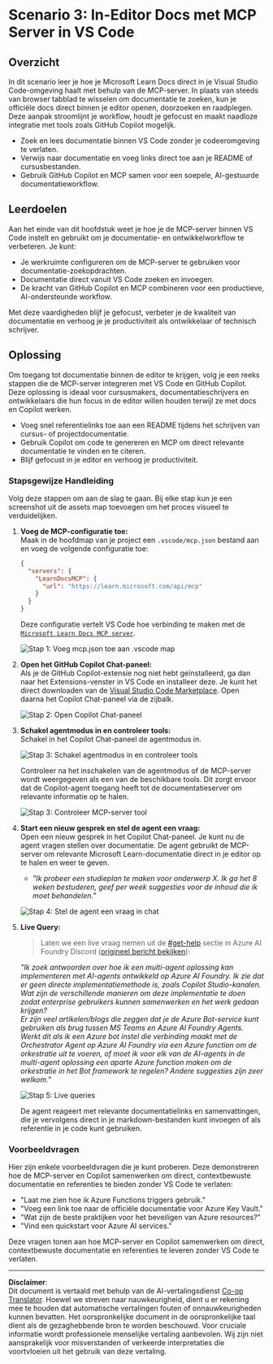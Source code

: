 <!--
CO_OP_TRANSLATOR_METADATA:
{
  "original_hash": "db532b1ec386c9ce38c791653dc3c881",
  "translation_date": "2025-06-21T14:41:17+00:00",
  "source_file": "09-CaseStudy/docs-mcp/solution/scenario3/README.md",
  "language_code": "nl"
}
-->
# Scenario 3: In-Editor Docs met MCP Server in VS Code

## Overzicht

In dit scenario leer je hoe je Microsoft Learn Docs direct in je Visual Studio Code-omgeving haalt met behulp van de MCP-server. In plaats van steeds van browser tabblad te wisselen om documentatie te zoeken, kun je officiële docs direct binnen je editor openen, doorzoeken en raadplegen. Deze aanpak stroomlijnt je workflow, houdt je gefocust en maakt naadloze integratie met tools zoals GitHub Copilot mogelijk.

- Zoek en lees documentatie binnen VS Code zonder je codeeromgeving te verlaten.
- Verwijs naar documentatie en voeg links direct toe aan je README of cursusbestanden.
- Gebruik GitHub Copilot en MCP samen voor een soepele, AI-gestuurde documentatieworkflow.

## Leerdoelen

Aan het einde van dit hoofdstuk weet je hoe je de MCP-server binnen VS Code instelt en gebruikt om je documentatie- en ontwikkelworkflow te verbeteren. Je kunt:

- Je werkruimte configureren om de MCP-server te gebruiken voor documentatie-zoekopdrachten.
- Documentatie direct vanuit VS Code zoeken en invoegen.
- De kracht van GitHub Copilot en MCP combineren voor een productieve, AI-ondersteunde workflow.

Met deze vaardigheden blijf je gefocust, verbeter je de kwaliteit van documentatie en verhoog je je productiviteit als ontwikkelaar of technisch schrijver.

## Oplossing

Om toegang tot documentatie binnen de editor te krijgen, volg je een reeks stappen die de MCP-server integreren met VS Code en GitHub Copilot. Deze oplossing is ideaal voor cursusmakers, documentatieschrijvers en ontwikkelaars die hun focus in de editor willen houden terwijl ze met docs en Copilot werken.

- Voeg snel referentielinks toe aan een README tijdens het schrijven van cursus- of projectdocumentatie.
- Gebruik Copilot om code te genereren en MCP om direct relevante documentatie te vinden en te citeren.
- Blijf gefocust in je editor en verhoog je productiviteit.

### Stapsgewijze Handleiding

Volg deze stappen om aan de slag te gaan. Bij elke stap kun je een screenshot uit de assets map toevoegen om het proces visueel te verduidelijken.

1. **Voeg de MCP-configuratie toe:**  
   Maak in de hoofdmap van je project een `.vscode/mcp.json` bestand aan en voeg de volgende configuratie toe:  
   ```json
   {
     "servers": {
       "LearnDocsMCP": {
         "url": "https://learn.microsoft.com/api/mcp"
       }
     }
   }
   ```  
   Deze configuratie vertelt VS Code hoe verbinding te maken met de [`Microsoft Learn Docs MCP server`](https://github.com/MicrosoftDocs/mcp).
   
   ![Stap 1: Voeg mcp.json toe aan .vscode map](../../../../../../translated_images/step1-mcp-json.c06a007fccc3edfaf0598a31903c9ec71476d9fd3ae6c1b2b4321fd38688ca4b.nl.png)
    
2. **Open het GitHub Copilot Chat-paneel:**  
   Als je de GitHub Copilot-extensie nog niet hebt geïnstalleerd, ga dan naar het Extensions-venster in VS Code en installeer deze. Je kunt het direct downloaden van de [Visual Studio Code Marketplace](https://marketplace.visualstudio.com/items?itemName=GitHub.copilot-chat). Open daarna het Copilot Chat-paneel via de zijbalk.

   ![Stap 2: Open Copilot Chat-paneel](../../../../../../translated_images/step2-copilot-panel.f1cc86e9b9b8cd1a85e4df4923de8bafee4830541ab255e3c90c09777fed97db.nl.png)

3. **Schakel agentmodus in en controleer tools:**  
   Schakel in het Copilot Chat-paneel de agentmodus in.

   ![Stap 3: Schakel agentmodus in en controleer tools](../../../../../../translated_images/step3-agent-mode.cdc32520fd7dd1d149c3f5226763c1d85a06d3c041d4cc983447625bdbeff4d4.nl.png)

   Controleer na het inschakelen van de agentmodus of de MCP-server wordt weergegeven als een van de beschikbare tools. Dit zorgt ervoor dat de Copilot-agent toegang heeft tot de documentatieserver om relevante informatie op te halen.
   
   ![Stap 3: Controleer MCP-server tool](../../../../../../translated_images/step3-verify-mcp-tool.76096a6329cbfecd42888780f322370a0d8c8fa003ed3eeb7ccd23f0fc50c1ad.nl.png)

4. **Start een nieuw gesprek en stel de agent een vraag:**  
   Open een nieuw gesprek in het Copilot Chat-paneel. Je kunt nu de agent vragen stellen over documentatie. De agent gebruikt de MCP-server om relevante Microsoft Learn-documentatie direct in je editor op te halen en weer te geven.

   - *"Ik probeer een studieplan te maken voor onderwerp X. Ik ga het 8 weken bestuderen, geef per week suggesties voor de inhoud die ik moet behandelen."*

   ![Stap 4: Stel de agent een vraag in chat](../../../../../../translated_images/step4-prompt-chat.12187bb001605efc5077992b621f0fcd1df12023c5dce0464f8eb8f3d595218f.nl.png)

5. **Live Query:**

   > Laten we een live vraag nemen uit de [#get-help](https://discord.gg/D6cRhjHWSC) sectie in Azure AI Foundry Discord ([origineel bericht bekijken](https://discord.com/channels/1113626258182504448/1385498306720829572)):  
   
   *"Ik zoek antwoorden over hoe ik een multi-agent oplossing kan implementeren met AI-agents ontwikkeld op Azure AI Foundry. Ik zie dat er geen directe implementatiemethode is, zoals Copilot Studio-kanalen. Wat zijn de verschillende manieren om deze implementatie te doen zodat enterprise gebruikers kunnen samenwerken en het werk gedaan krijgen?  
Er zijn veel artikelen/blogs die zeggen dat je de Azure Bot-service kunt gebruiken als brug tussen MS Teams en Azure AI Foundry Agents. Werkt dit als ik een Azure bot instel die verbinding maakt met de Orchestrator Agent op Azure AI Foundry via een Azure function om de orkestratie uit te voeren, of moet ik voor elk van de AI-agents in de multi-agent oplossing een aparte Azure function maken om de orkestratie in het Bot framework te regelen? Andere suggesties zijn zeer welkom."*

   ![Stap 5: Live queries](../../../../../../translated_images/step5-live-queries.49db3e4a50bea27327e3cb18c24d263b7d134930d78e7392f9515a1c00264a7f.nl.png)

   De agent reageert met relevante documentatielinks en samenvattingen, die je vervolgens direct in je markdown-bestanden kunt invoegen of als referentie in je code kunt gebruiken.
   
### Voorbeeldvragen

Hier zijn enkele voorbeeldvragen die je kunt proberen. Deze demonstreren hoe de MCP-server en Copilot samenwerken om direct, contextbewuste documentatie en referenties te bieden zonder VS Code te verlaten:

- "Laat me zien hoe ik Azure Functions triggers gebruik."
- "Voeg een link toe naar de officiële documentatie voor Azure Key Vault."
- "Wat zijn de beste praktijken voor het beveiligen van Azure resources?"
- "Vind een quickstart voor Azure AI services."

Deze vragen tonen aan hoe MCP-server en Copilot samenwerken om direct, contextbewuste documentatie en referenties te leveren zonder VS Code te verlaten.

---

**Disclaimer**:  
Dit document is vertaald met behulp van de AI-vertalingsdienst [Co-op Translator](https://github.com/Azure/co-op-translator). Hoewel we streven naar nauwkeurigheid, dient u er rekening mee te houden dat automatische vertalingen fouten of onnauwkeurigheden kunnen bevatten. Het oorspronkelijke document in de oorspronkelijke taal dient als de gezaghebbende bron te worden beschouwd. Voor cruciale informatie wordt professionele menselijke vertaling aanbevolen. Wij zijn niet aansprakelijk voor misverstanden of verkeerde interpretaties die voortvloeien uit het gebruik van deze vertaling.